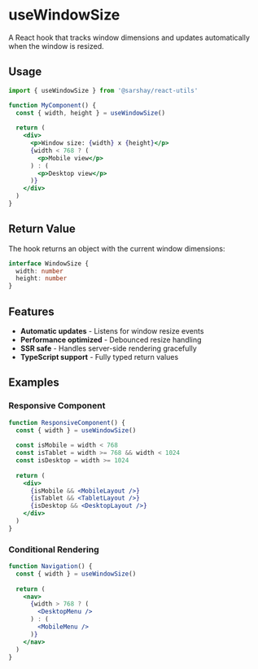 # useWindowSize

A React hook that tracks window dimensions and updates automatically when the window is resized.

## Usage

```jsx
import { useWindowSize } from '@sarshay/react-utils'

function MyComponent() {
  const { width, height } = useWindowSize()
  
  return (
    <div>
      <p>Window size: {width} x {height}</p>
      {width < 768 ? (
        <p>Mobile view</p>
      ) : (
        <p>Desktop view</p>
      )}
    </div>
  )
}
```

## Return Value

The hook returns an object with the current window dimensions:

```typescript
interface WindowSize {
  width: number
  height: number
}
```

## Features

- **Automatic updates** - Listens for window resize events
- **Performance optimized** - Debounced resize handling
- **SSR safe** - Handles server-side rendering gracefully
- **TypeScript support** - Fully typed return values

## Examples

### Responsive Component

```jsx
function ResponsiveComponent() {
  const { width } = useWindowSize()
  
  const isMobile = width < 768
  const isTablet = width >= 768 && width < 1024
  const isDesktop = width >= 1024
  
  return (
    <div>
      {isMobile && <MobileLayout />}
      {isTablet && <TabletLayout />}
      {isDesktop && <DesktopLayout />}
    </div>
  )
}
```

### Conditional Rendering

```jsx
function Navigation() {
  const { width } = useWindowSize()
  
  return (
    <nav>
      {width > 768 ? (
        <DesktopMenu />
      ) : (
        <MobileMenu />
      )}
    </nav>
  )
}
```